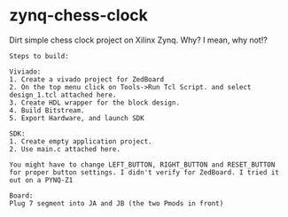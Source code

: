 # zynq-chess-clock
Dirt simple chess clock project on Xilinx Zynq. Why? I mean, why not!?

```text
Steps to build:

Viviado:
1. Create a vivado project for ZedBoard
2. On the top menu click on Tools->Run Tcl Script. and select design_1.tcl attached here.
3. Create HDL wrapper for the block design.
4. Build Bitstream.
5. Export Hardware, and launch SDK

SDK:
1. Create empty application project.
2. Use main.c attached here.

You might have to change LEFT_BUTTON, RIGHT_BUTTON and RESET_BUTTON for proper button settings. I didn't verify for ZedBoard. I tried it out on a PYNQ-Z1

Board:
Plug 7 segment into JA and JB (the two Pmods in front)
```
